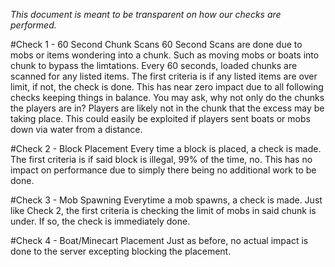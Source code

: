 *This document is meant to be transparent on how our checks are performed.*


#Check 1 - 60 Second Chunk Scans
60 Second Scans are done due to mobs or items wondering into a chunk. 
Such as moving mobs or boats into chunk to bypass the limtations. 
Every 60 seconds, loaded chunks are scanned for any listed items.
The first criteria is if any listed items are over limit, if not, the check is done. 
This has near zero impact due to all following checks keeping things in balance. 
You may ask, why not only do the chunks the players are in?
Players are likely not in the chunk that the excess may be taking place. 
This could easily be exploited if players sent boats or mobs down via water from a distance.


#Check 2 - Block Placement
Every time a block is placed, a check is made. 
The first criteria is if said block is illegal, 99% of the time, no.
This has no impact on performance due to simply there being no additional work to be done.


#Check 3 - Mob Spawning
Everytime a mob spawns, a check is made. 
Just like Check 2, the first criteria is checking the limit of mobs in said chunk is under. 
If so, the check is immediately done. 


#Check 4 - Boat/Minecart Placement
Just as before, no actual impact is done to the server excepting blocking the placement. 


